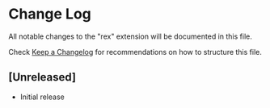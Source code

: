 # Change Log

All notable changes to the "rex" extension will be documented in this file.

Check [Keep a Changelog](http://keepachangelog.com/) for recommendations on how to structure this file.

## [Unreleased]

- Initial release